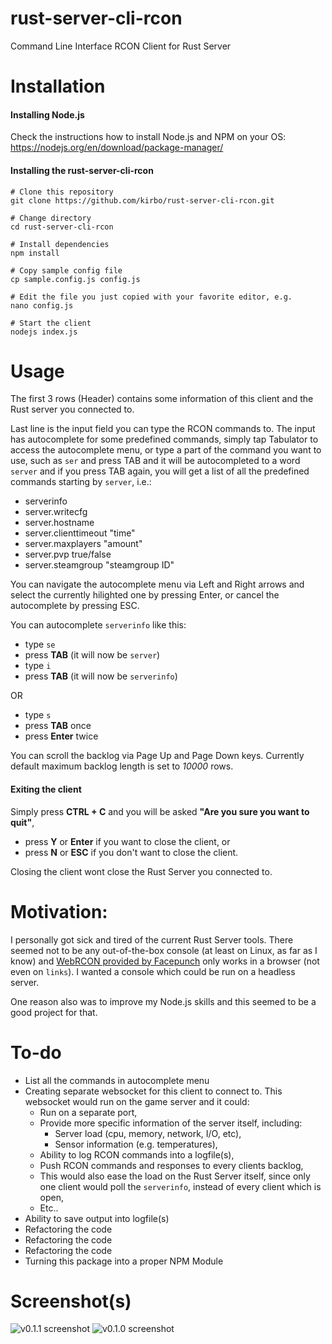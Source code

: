 # rust-server-cli-rcon
Command Line Interface RCON Client for Rust Server

# Installation

#### Installing Node.js
Check the instructions how to install Node.js and NPM on your OS:
https://nodejs.org/en/download/package-manager/

#### Installing the rust-server-cli-rcon

    # Clone this repository
    git clone https://github.com/kirbo/rust-server-cli-rcon.git
    
    # Change directory
    cd rust-server-cli-rcon
 
    # Install dependencies
    npm install
 
    # Copy sample config file
    cp sample.config.js config.js
    
    # Edit the file you just copied with your favorite editor, e.g.
    nano config.js
    
    # Start the client
    nodejs index.js

# Usage

The first 3 rows (Header) contains some information of this client and the Rust
server you connected to.

Last line is the input field you can type the RCON commands to.
The input has autocomplete for some predefined commands, simply tap
Tabulator to access the autocomplete menu, or type a part of the
command you want to use, such as `ser` and press TAB and it will be
autocompleted to a word `server` and if you press TAB again, you will
get a list of all the predefined commands starting by `server`, i.e.:

- serverinfo
- server.writecfg
- server.hostname
- server.clienttimeout "time"
- server.maxplayers "amount"
- server.pvp true/false
- server.steamgroup "steamgroup ID"

You can navigate the autocomplete menu via Left and Right arrows and
select the currently hilighted one by pressing Enter, or cancel the
autocomplete by pressing ESC.

You can autocomplete `serverinfo` like this:

* type `se`
* press **TAB** (it will now be `server`)
* type `i`
* press **TAB** (it will now be `serverinfo`)

OR

* type `s`
* press **TAB** once
* press **Enter** twice

You can scroll the backlog via Page Up and Page Down keys. Currently
default maximum backlog length is set to *10000* rows. 

#### Exiting the client

Simply press **CTRL + C** and you will be asked
**"Are you sure you want to quit"**,

- press **Y** or **Enter** if you want to close the client, or
- press **N** or **ESC** if you don't want to close the client.

Closing the client wont close the Rust Server you connected to.

# Motivation:
I personally got sick and tired of the current Rust Server tools.
There seemed not to be any out-of-the-box console (at least on Linux,
as far as I know) and [WebRCON provided by Facepunch](http://facepunch.github.io/webrcon/#/home) only works in a 
browser (not even on `links`). I wanted a console which could be run on
a headless server.

One reason also was to improve my Node.js skills and this seemed to be
a good project for that.

# To-do

- List all the commands in autocomplete menu
- Creating separate websocket for this client to connect to.
  This websocket would run on the game server and it could:
  - Run on a separate port,
  - Provide more specific information of the server itself, including:
    - Server load (cpu, memory, network, I/O, etc),
    - Sensor information (e.g. temperatures),
  - Ability to log RCON commands into a logfile(s),
  - Push RCON commands and responses to every clients backlog,
  - This would also ease the load on the Rust Server itself, since
    only one client would poll the `serverinfo`, instead of every
    client which is open,
  - Etc..
- Ability to save output into logfile(s)
- Refactoring the code
- Refactoring the code
- Refactoring the code
- Turning this package into a proper NPM Module


# Screenshot(s)

![v0.1.1 screenshot](https://raw.githubusercontent.com/kirbo/rust-server-cli-rcon/master/screenshots/v0.1.1_1.png)
![v0.1.0 screenshot](https://raw.githubusercontent.com/kirbo/rust-server-cli-rcon/master/screenshots/v0.1.0_1.png)
